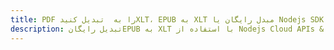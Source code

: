 ---title: PDF را به  تبدیل کنیدXLT، EPUB به XLT مبدل رایگان یا Nodejs SDKdescription: تبدیل رایگانEPUB به XLT با استفاده از Nodejs Cloud APIs & SDK همچنین اسناد PDF را در Cloud ایجاد، ویرایش و رندر کنید.---